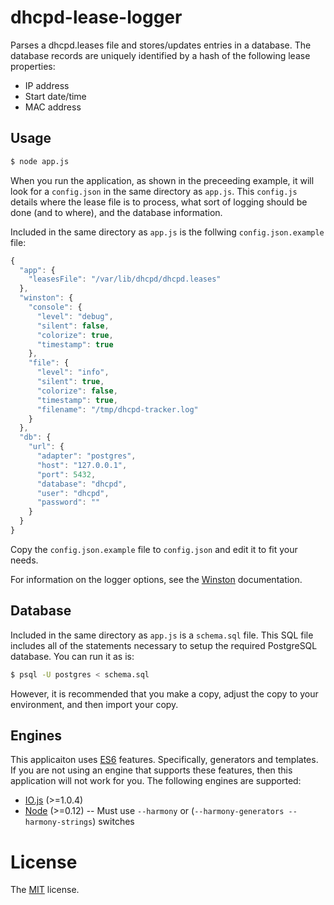 # dhcpd-lease-logger

Parses a dhcpd.leases file and stores/updates entries in a database. The
database records are uniquely identified by a hash of the following lease
properties:

* IP address
* Start date/time
* MAC address

## Usage

```bash
$ node app.js
```

When you run the application, as shown in the preceeding example, it
will look for a `config.json` in the same directory as `app.js`. This
`config.js` details where the lease file is to process, what sort
of logging should be done (and to where), and the database information.

Included in the same directory as `app.js` is the follwing
`config.json.example` file:

```javascript
{
  "app": {
    "leasesFile": "/var/lib/dhcpd/dhcpd.leases"
  },
  "winston": {
    "console": {
      "level": "debug",
      "silent": false,
      "colorize": true,
      "timestamp": true
    },
    "file": {
      "level": "info",
      "silent": true,
      "colorize": false,
      "timestamp": true,
      "filename": "/tmp/dhcpd-tracker.log"
    }
  },
  "db": {
    "url": {
      "adapter": "postgres",
      "host": "127.0.0.1",
      "port": 5432,
      "database": "dhcpd",
      "user": "dhcpd",
      "password": ""
    }
  }
}
```

Copy the `config.json.example` file to `config.json` and edit it to
fit your needs.

For information on the logger options, see the [Winston][winston]
documentation.

[winston]: https://github.com/flatiron/winston

## Database

Included in the same directory as `app.js` is a `schema.sql` file. This
SQL file includes all of the statements necessary to setup the required
PostgreSQL database. You can run it as is:

```bash
$ psql -U postgres < schema.sql
```

However, it is recommended that you make a copy, adjust the copy to your
environment, and then import your copy.

## Engines

This applicaiton uses [ES6][es6] features. Specifically, generators and
templates. If you are not using an engine that supports these features,
then this application will not work for you. The following engines
are supported:

* [IO.js][iojs] (>=1.0.4)
* [Node][nodejs] (>=0.12) -- Must use `--harmony` or
  (`--harmony-generators --harmony-strings`) switches

[es6]: https://people.mozilla.org/~jorendorff/es6-draft.html
[iojs]: http://iojs.org/
[nodejs]: http://nodejs.org/

# License

The [MIT][mit] license.

[mit]: http://jsumners.mit-license.org/